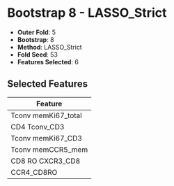 # Bootstrap 8 - LASSO_Strict

- **Outer Fold**: 5
- **Bootstrap**: 8
- **Method**: LASSO_Strict
- **Fold Seed**: 53
- **Features Selected**: 6

## Selected Features

| Feature |
|---------|
| Tconv memKi67_total |
| CD4 Tconv_CD3 |
| Tconv memKi67_CD3 |
| Tconv memCCR5_mem |
| CD8 RO CXCR3_CD8 |
| CCR4_CD8RO |
